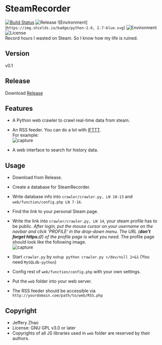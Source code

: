 # SteamRecorder
[![Build Status](https://travis-ci.org/zeruniverse/SteamRecorder.svg?branch=master)](https://travis-ci.org/zeruniverse/SteamRecorder)
![Release](https://img.shields.io/github/release/zeruniverse/SteamRecorder.svg)
![Environment](``https://img.shields.io/badge/python-2.6, 2.7-blue.svg``)
![Environment](https://img.shields.io/badge/PHP-5.2+-blue.svg)
![License](https://img.shields.io/github/license/zeruniverse/SteamRecorder.svg)  
Record hours I wasted on Steam. So I know how my life is ruined.

## Version  
v0.1  
   
## Release  
Download [Release](https://github.com/zeruniverse/SteamRecorder/releases/latest)  
  
## Features  
+ A Python web crawler to crawl real-time data from steam.    
+ An RSS feeder. You can do a lot with [IFTTT](https://ifttt.com/).    
  For example:  
  ![capture](https://cloud.githubusercontent.com/assets/4648756/16863169/e991d118-4a04-11e6-8c3f-afae04e7cb1b.PNG)
  
+ A web interface to search for history data.  
  
## Usage
+ Download from Release.  
+ Create a database for SteamRecorder.  
+ Write database info into `crawler/crawler.py, LN 10-13` and `web/function/config.php LN 7-16`.
+ Find the link to your personal Steam page. 
+ Write the link into `crawler/crawler.py, LN 14`, your steam profile has to be public.
  *After login, put the mouse cursor on your username on the navbar and click 'PROFILE' in the drop-down menu. The URL (***don't forget https://***) of the profile page is what you need.* The profile page should look like the following image.  
  ![capture](https://cloud.githubusercontent.com/assets/4648756/16862837/0921df26-4a02-11e6-9a66-2ef2bcdb291a.PNG)
  
+ Start `crawler.py` by `nohup python crawler.py >/dev/null 2>&1` (You need `MySQLdb-python`)
+ Config rest of `web/function/config.php` with your own settings.
+ Put the `web` folder into your web server.
+ The RSS feeder should be accessible via `http://yourdomain.com/path/to/web/RSS.php`

## Copyright  
+ Jeffery Zhao  
+ License: GNU GPL v3.0 or later  
+ Copyrights of all JS libraries used in `web` folder are reserved by their authors.
